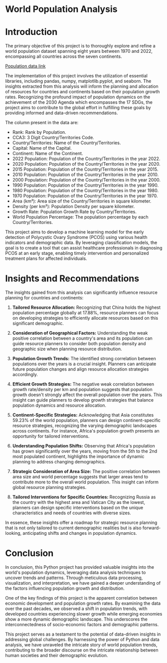 # World Population Analysis

# Introduction

The primary objective of this project is to thoroughly explore and refine a world population dataset spanning eight years between 1970 and 2022, encompassing all countries across the seven continents.

[Population data link ](https://www.kaggle.com/datasets/iamsouravbanerjee/world-population-dataset?resource=download)

The implementation of this project involves the utilization of essential libraries, including pandas, numpy, matplotlib.pyplot, and seaborn.
The insights extracted from this analysis will inform the planning and allocation of resources for countries and continents based on their population growth rates. Recognizing the profound impact of population dynamics on the achievement of the 2030 Agenda which encompasses  the 17 SDGs, the project aims to contribute to the global effort in fulfilling these goals by providing informed and data-driven recommendations.

The column present in the data are:


* Rank: Rank by Population.
* CCA3: 3 Digit Country/Territories Code.
* Country/Territories: Name of the Country/Territories.
* Capital: Name of the Capital.
* Continent: Name of the Continent.
* 2022 Population: Population of the Country/Territories in the year 2022.
* 2020 Population: Population of the Country/Territories in the year 2020.
* 2015 Population: Population of the Country/Territories in the year 2015.
* 2010 Population: Population of the Country/Territories in the year 2010.
* 2000 Population: Population of the Country/Territories in the year 2000.
* 1990 Population: Population of the Country/Territories in the year 1990.
* 1980 Population: Population of the Country/Territories in the year 1980.
* 1970 Population: Population of the Country/Territories in the year 1970.
* Area (km²): Area size of the Country/Territories in square kilometer.
* Density (per km²): Population Density per square kilometer.
* Growth Rate: Population Growth Rate by Country/Territories.
* World Population Percentage: The population percentage by each Country/Territories.

This project aims to develop a machine learning model for the early detection of Polycystic Ovary Syndrome (PCOS) using various health indicators and demographic data. By leveraging classification models, the goal is to create a tool that can assist healthcare professionals in diagnosing PCOS at an early stage, enabling timely intervention and personalized treatment plans for affected individuals.

# Insights and Recommendations

The insights gained from this analysis can significantly influence resource planning for countries and continents:

1. **Tailored Resource Allocation:** Recognizing that China holds the highest population percentage globally at 17.88%, resource planners can focus on developing strategies to efficiently allocate resources based on this significant demographic.

2. **Consideration of Geographical Factors:** Understanding the weak positive correlation between a country's area and its population can guide resource planners to consider both population density and geographic size when planning resource distribution.

3. **Population Growth Trends:** The identified strong correlation between populations over the years is a crucial insight. Planners can anticipate future population changes and align resource allocation strategies accordingly.

4. **Efficient Growth Strategies:** The negative weak correlation between growth rate/density per km and population suggests that population growth doesn't strongly affect the overall population over the years. This insight can guide planners to develop growth strategies that balance population dynamics and resource allocation.

5. **Continent-Specific Strategies:** Acknowledging that Asia constitutes 59.23% of the world population, planners can design continent-specific resource strategies, recognizing the varying demographic landscapes across continents. For instance, Africa's population growth presents an opportunity for tailored interventions.

6. **Understanding Population Shifts:** Observing that Africa's population has grown significantly over the years, moving from the 5th to the 2nd most populated continent, highlights the importance of dynamic planning to address changing demographics.

7. **Strategic Consideration of Area Size:** The positive correlation between area size and world percentage suggests that larger areas tend to contribute more to the overall world population. This insight can inform global resource planning strategies.

8. **Tailored Interventions for Specific Countries:** Recognizing Russia as the country with the highest area and Vatican City as the lowest, planners can design specific interventions based on the unique characteristics and needs of countries with diverse sizes.

In essence, these insights offer a roadmap for strategic resource planning that is not only tailored to current demographic realities but is also forward-looking, anticipating shifts and changes in population dynamics.



# Conclusion

In conclusion, this Python project has provided valuable insights into the world's population dynamics, leveraging data analysis techniques to uncover trends and patterns. Through meticulous data processing, visualization, and interpretation, we have gained a deeper understanding of the factors influencing population growth and distribution.

One of the key findings of this project is the apparent correlation between economic development and population growth rates. By examining the data over the past decades, we observed a shift in population trends, with developed countries experiencing slower growth while emerging economies show a more dynamic demographic landscape. This underscores the interconnectedness of socio-economic factors and demographic patterns.

This project serves as a testament to the potential of data-driven insights in addressing global challenges. By harnessing the power of Python and data analysis, we have unraveled the intricate story of world population trends, contributing to the broader discourse on the intricate relationship between human societies and their demographic evolution.
